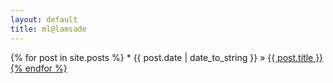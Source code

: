 ```yaml
---
layout: default
title: ml@lamsade
---
```

    
{% for post in site.posts %}
    * {{ post.date | date_to_string }}</span> » <a href="{{ post.url }}" title="{{ post.title }}">{{ post.title }}
{% endfor %}


	
